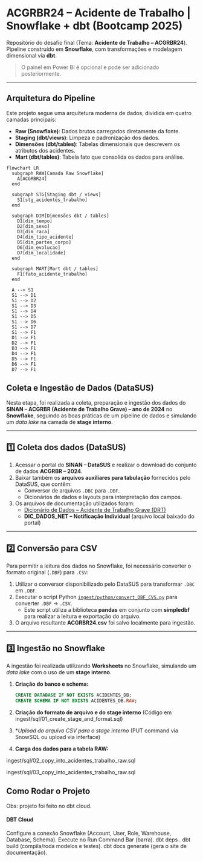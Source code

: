 # ACGRBR24 – Acidente de Trabalho | Snowflake + dbt (Bootcamp 2025)

Repositório do desafio final (Tema: **Acidente de Trabalho – ACGRBR24**).  
Pipeline construído em **Snowflake**, com transformações e modelagem dimensional via **dbt**.  
> O painel em Power BI é opcional e pode ser adicionado posteriormente.

---

##  Arquitetura do Pipeline

Este projeto segue uma arquitetura moderna de dados, dividida em quatro camadas principais:

- **Raw (Snowflake)**: Dados brutos carregados diretamente da fonte.
- **Staging (dbt/views)**: Limpeza e padronização dos dados.
- **Dimensões (dbt/tables)**: Tabelas dimensionais que descrevem os atributos dos acidentes.
- **Mart (dbt/tables)**: Tabela fato que consolida os dados para análise.

```mermaid
flowchart LR
  subgraph RAW[Camada Raw Snowflake]
    A[ACGRBR24]
  end

  subgraph STG[Staging dbt / views]
    S1[stg_acidentes_trabalho]
  end

  subgraph DIM[Dimensões dbt / tables]
    D1[dim_tempo]
    D2[dim_sexo]
    D3[dim_raca]
    D4[dim_tipo_acidente]
    D5[dim_partes_corpo]
    D6[dim_evolucao]
    D7[dim_localidade]
  end

  subgraph MART[Mart dbt / tables]
    F1[fato_acidente_trabalho]
  end

  A --> S1
  S1 --> D1
  S1 --> D2
  S1 --> D3
  S1 --> D4
  S1 --> D5
  S1 --> D6
  S1 --> D7
  S1 --> F1
  D1 --> F1
  D2 --> F1
  D3 --> F1
  D4 --> F1
  D5 --> F1
  D6 --> F1
  D7 --> F1
```
 ## Coleta e Ingestão de Dados (DataSUS)

Nesta etapa, foi realizada a coleta, preparação e ingestão dos dados do **SINAN – ACGRBR (Acidente de Trabalho Grave) – ano de 2024** no **Snowflake**, seguindo as boas práticas de um pipeline de dados e simulando um *data lake* na camada de **stage interno**.

---

## **1️⃣ Coleta dos dados (DataSUS)**
1. Acessar o portal do **SINAN – DataSUS** e realizar o download do conjunto de dados **ACGRBR – 2024**.  
2. Baixar também os **arquivos auxiliares para tabulação** fornecidos pelo DataSUS, que contêm:
   - Conversor de arquivos `.DBC` para `.DBF`.
   - Dicionários de dados e layouts para interpretação dos campos.
3. Os arquivos de documentação utilizados foram:
   - [Dicionário de Dados – Acidente de Trabalho Grave (DRT)](https://portalsinan.saude.gov.br/images/documentos/Agravos/DRT%20Acidente%20Trabalho%20Grave/DIC_DADOS_DRT_Acidente_Trabalho_grave_v5.pdf)
   - **DIC_DADOS_NET – Notificação Individual** (arquivo local baixado do portal)

---

## **2️⃣ Conversão para CSV**
Para permitir a leitura dos dados no Snowflake, foi necessário converter o formato original (`.DBF`) para `.CSV`:

1. Utilizar o conversor disponibilizado pelo DataSUS para transformar `.DBC` em `.DBF`.
2. Executar o script Python [`ingest/python/convert_DBF_CVS.py`](ingest/python/convert_DBF_CVS.py) para converter `.DBF` → `.CSV`.  
   - Este script utiliza a biblioteca **pandas** em conjunto com **simpledbf** para realizar a leitura e exportação do arquivo.
3. O arquivo resultante **ACGRBR24.csv** foi salvo localmente para ingestão.

---

## **3️⃣ Ingestão no Snowflake**
A ingestão foi realizada utilizando **Worksheets** no Snowflake, simulando um *data lake* com o uso de um **stage interno**.

1. **Criação do banco e schema:**
   ```sql
   CREATE DATABASE IF NOT EXISTS ACIDENTES_DB;
   CREATE SCHEMA IF NOT EXISTS ACIDENTES_DB.RAW;
   
2. **Criação do formato de arquivo e do stage interno**
(Código em ingest/sql/01_create_stage_and_format.sql)

3. **Upload do arquivo CSV para o stage interno* (PUT command via SnowSQL ou upload via interface)

4. **Carga dos dados para a tabela RAW:**

ingest/sql/02_copy_into_acidentes_trabalho_raw.sql

ingest/sql/03_copy_into_acidentes_trabalho_raw.sql




  ## Como Rodar o Projeto 
Obs: projeto foi feito no dbt cloud.
  #### DBT Cloud
Configure a conexão Snowflake (Account, User, Role, Warehouse, Database, Schema).
Execute no Run Command Bar (barra).
dbt deps .
dbt build (compila/roda modelos e testes).
dbt docs generate (gera o site de documentação).




